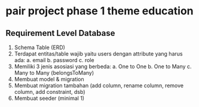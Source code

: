 # pair project phase 1 theme education

## Requirement Level Database

1. Schema Table (ERD)
2. Terdapat entitas/table wajib yaitu users dengan attribute yang harus ada:
   a. email
   b. password
   c. role
3. Memiliki 3 jenis asosiasi yang berbeda:
   a. One to One 
   b. One to Many
   c. Many to Many (belongsToMany)
4. Membuat model & migration
5. Membuat migration tambahan (add column, rename column, remove column, add constraint, dsb)
6. Membuat seeder (minimal 1)

